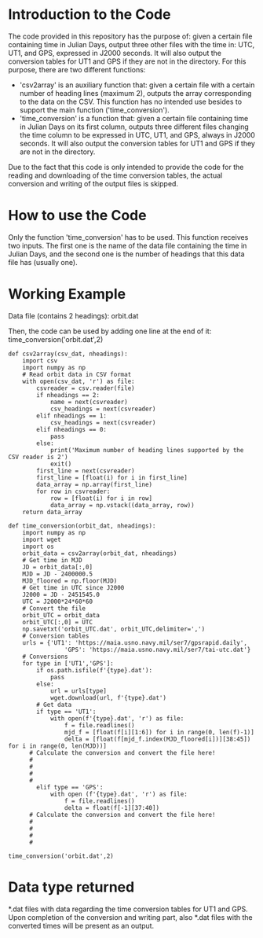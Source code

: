 # Introduction to the Code

The code provided in this repository has the purpose of: given a certain file containing time in Julian Days, output three other files with the time in: UTC, UT1, and GPS, expressed in J2000 seconds. It will also output the conversion tables for UT1 and GPS if they are not in the directory.
For this purpose, there are two different functions:
- 'csv2array' is an auxiliary function that: given a certain file with a certain number of heading lines (maximum 2), outputs the array corresponding to the data on the CSV. This function has no intended use besides to support the main function ('time_conversion').
- 'time_conversion' is a function that: given a certain file containing time in Julian Days on its first column, outputs three different files changing the time column to be expressed in UTC, UT1, and GPS, always in J2000 seconds.  It will also output the conversion tables for UT1 and GPS if they are not in the directory.

Due to the fact that this code is only intended to provide the code for the reading and downloading of the time conversion tables, the actual conversion and writing of the output files is skipped.

# How to use the Code

Only the function 'time_conversion' has to be used. This function receives two inputs. The first one is the name of the data file containing the time in Julian Days, and the second one is the number of headings that this data file has (usually one).

# Working Example

Data file (contains 2 headings): orbit.dat

Then, the code can be used by adding one line at the end of it: time_conversion('orbit.dat',2)

~~~
def csv2array(csv_dat, nheadings):
	import csv
	import numpy as np
	# Read orbit data in CSV format
	with open(csv_dat, 'r') as file:
		csvreader = csv.reader(file)
		if nheadings == 2:
			name = next(csvreader)
			csv_headings = next(csvreader)
		elif nheadings == 1:
			csv_headings = next(csvreader)
		elif nheadings == 0:
			pass
		else:
			print('Maximum number of heading lines supported by the CSV reader is 2')
			exit()
		first_line = next(csvreader)
		first_line = [float(i) for i in first_line]
		data_array = np.array(first_line)
		for row in csvreader:
			row = [float(i) for i in row]
			data_array = np.vstack((data_array, row))
	return data_array

def time_conversion(orbit_dat, nheadings):
	import numpy as np
	import wget
	import os
	orbit_data = csv2array(orbit_dat, nheadings)
  	# Get time in MJD
	JD = orbit_data[:,0]
	MJD = JD - 2400000.5
	MJD_floored = np.floor(MJD)
	# Get time in UTC since J2000
	J2000 = JD - 2451545.0
	UTC = J2000*24*60*60
	# Convert the file
	orbit_UTC = orbit_data
	orbit_UTC[:,0] = UTC
	np.savetxt('orbit_UTC.dat', orbit_UTC,delimiter=',')
	# Conversion tables
	urls = {'UT1': 'https://maia.usno.navy.mil/ser7/gpsrapid.daily',
			    'GPS': 'https://maia.usno.navy.mil/ser7/tai-utc.dat'}
	# Conversions
	for type in ['UT1','GPS']:
		if os.path.isfile(f'{type}.dat'):
			pass
		else:
			url = urls[type]
			wget.download(url, f'{type}.dat')
		# Get data
		if type == 'UT1':
			with open(f'{type}.dat', 'r') as file:
				f = file.readlines()
				mjd_f = [float(f[i][1:6]) for i in range(0, len(f)-1)]
				delta = [float(f[mjd_f.index(MJD_floored[i])][38:45]) for i in range(0, len(MJD))]
      # Calculate the conversion and convert the file here!
      #
      #
      #
      #
		elif type == 'GPS':
			with open (f'{type}.dat', 'r') as file:
				f = file.readlines()
				delta = float(f[-1][37:40])
      # Calculate the conversion and convert the file here!
      #
      #
      #
      #

time_conversion('orbit.dat',2)
~~~

# Data type returned

*.dat files with data regarding the time conversion tables for UT1 and GPS. Upon completion of the conversion and writing part, also *.dat files with the converted times will be present as an output.
